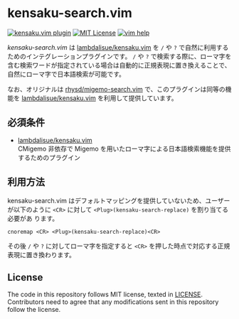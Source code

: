 # kensaku-search.vim

[![kensaku.vim plugin](https://img.shields.io/badge/plugin-kensaku.vim-lightgray.svg)](https://github.com/lambdalisue/kensaku.vim)
[![MIT License](https://img.shields.io/badge/license-MIT-blue.svg)](LICENSE)
[![vim help](https://img.shields.io/badge/vim-%3Ah%20kensaku--search-orange.svg)](doc/kensaku-search.jax)

_kensaku-search.vim_ は [lambdalisue/kensaku.vim][lambdalisue/kensaku.vim] を
`/` や `?` で自然に利用するためのインテグレーションプラグインです。 `/` や `?`
で検索する際に、ローマ字を含む検索ワードが指定されている場合は自動的に正規表現に置き換えることで、自然にローマ字で日本語検索が可能です。

なお、オリジナルは [rhysd/migemo-search.vim][rhysd/migemo-search.vim]
で、このプラグインは同等の機能を
[lambdalisue/kensaku.vim][lambdalisue/kensaku.vim] を利用して提供しています。

[lambdalisue/kensaku.vim]: https://github.com/lambdalisue/kensaku.vim
[rhysd/migemo-search.vim]: https://github.com/rhysd/migemo-search.vim

## 必須条件

- [lambdalisue/kensaku.vim][lambdalisue/kensaku.vim]<br>CMigemo 非依存で Migemo
  を用いたローマ字による日本語検索機能を提供するためのプラグイン

## 利用方法

kensaku-search.vim
はデフォルトマッピングを提供していないため、ユーザーが以下のように `<CR>`
に対して `<Plug>(kensaku-search-replace)` を割り当てる必要があ ります。

```vim
cnoremap <CR> <Plug>(kensaku-search-replace)<CR>
```

その後 `/` や `?` に対してローマ字を指定すると `<CR>`
を押した時点で対応する正規表現に置き換わります。

## License

The code in this repository follows MIT license, texted in [LICENSE](./LICENSE).
Contributors need to agree that any modifications sent in this repository follow
the license.
